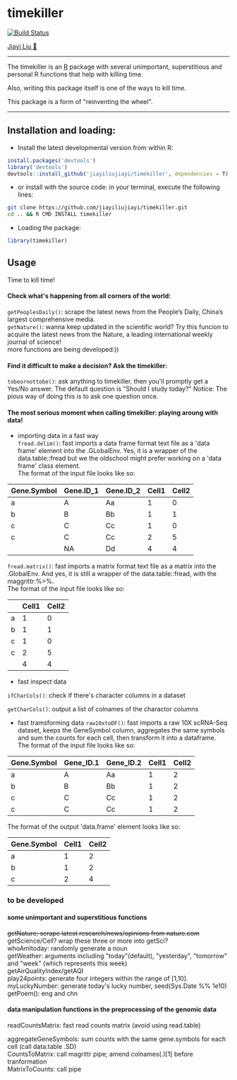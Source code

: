 # timekiller
[![Build Status](https://travis-ci.org/jiayiliujiayi/timekiller.svg?branch=master)](https://travis-ci.org/jiayiliujiayi/timekiller)

[Jiayi Liu :pig:](https://jiayiliu.me)

---
The timekiller is an [R](https://www.r-project.org) package with several unimportant, superstitious and personal R functions that help with killing time. 

Also, writing this package itself is one of the ways to kill time.  

This package is a form of "reinventing the wheel".  

---

Installation and loading:  
------------------------
-   Install the latest developmental version from within R:  
```r
install.packages('devtools')
library('devtools')
devtools::install_github('jiayiliujiayi/timekiller', dependencies = T)
```
-   or install with the source code: in your terminal, execute the following lines:    
```bash
git clone https://github.com/jiayiliujiayi/timekiller.git 
cd .. && R CMD INSTALL timekiller
```
-   Loading the package:  
```r
library(timekiller)
```
Usage  
------------------------

Time to kill time!  
#### Check what's happening from all corners of the world:  
`getPeoplesDaily()`:  scrape the latest news from the People’s Daily, China’s largest comprehensive media.  
`getNature()`: wanna keep updated in the scientific world? Try this funcion to acquire the latest news from the Nature, a leading international weekly journal of science!  
more functions are being developed:))  

#### Find it difficult to make a decision? Ask the timekiller:  
`tobeornottobe()`:  ask anything to timekiller, then you'll promptly get a Yes/No answer.  The default question is "Should I study today?"  Notice: The pious way of doing this is to ask one question once.  

#### The most serious moment when calling timekiller: playing aroung with data! 
-   importing data in a fast way  
`fread.delim()`: fast imports a data frame format text file as a 'data frame' element into the .GLobalEnv.  Yes, it is a wrapper of the data.table::fread but we the oldschool might prefer working on a 'data frame' class element.  
The format of the input file looks like so:  

| Gene.Symbol | Gene.ID_1 | Gene.ID_2 | Cell1 | Cell2 |
|-------------|-----------|-----------|-------|-------|
|a|A|Aa|1|0|
|b|B|Bb|1|1|
|c|C|Cc|1|0|
|c|C|Cc|2|5|
||NA|Dd|4|4|6|

`fread.matrix()`: fast imports a matrix format text file as a matrix into the .GlobalEnv.  And yes, it is still a wrapper of the data.table::fread, with the maggrittr:%>%.  
The format of the input file looks like so:  

|             | Cell1 | Cell2 |
|-------------|-------|-------|
|a|1|0|
|b|1|1|
|c|1|0|
|c|2|5|
||4|4|6|

-   fast inspect data

`ifCharCols()`: check if there's character columns in a dataset

`getCharCols()`: output a list of colnames of the charactor columns  

-   fast tramsforming data
`raw10xtoDF()`: fast imports a raw 10X scRNA-Seq dataset, keeps the GeneSymbol column, aggregates the same symbols and sum the counts for each cell, then transform it into a dataframe.  
The format of the input file looks like so: 

| Gene.Symbol | Gene_ID.1 | Gene_ID.2 | Cell1 | Cell2 |
|-------------|-------|-------|---|---|
|a|A|Aa|1|2|
|b|B|Bb|1|2|
|c|C|Cc|1|2|
|c|C|Cc|1|2|

The format of the output 'data.frame' element looks like so: 

| Gene.Symbol | Cell1 | Cell2 |
|-------------|-------|-------|
|a|1|2|
|b|1|2|
|c|2|4|





### to be developed  
#### some unimportant and superstitious functions
~~getNature: scrape latest research/news/opinions from nature.com~~  
getScience/Cell? wrap these three or more into getSci?  
whoAmItoday: randomly generate a noun  
getWeather: arguments including "today"(default), "yesterday", "tomorrow" and "week" (which represents this week)  
getAirQualityIndex/getAQI  
play24points: generate four integers within the range of [1,10].  
myLuckyNumber: generate today's lucky number, seed(Sys.Date %% 1e10)  
getPoem(): eng and chn

#### data manipulation functions in the preprocessing of the genomic data  
readCountsMatrix: fast read counts matrix (avoid using read.table)  

aggregateGeneSymbols: sum counts with the same gene.symbols for each cell (call data.table .SD)  
CountsToMatrix: call magrittr pipe; amend colnames(.)[1] before tranformation  
MatrixToCounts: call pipe
